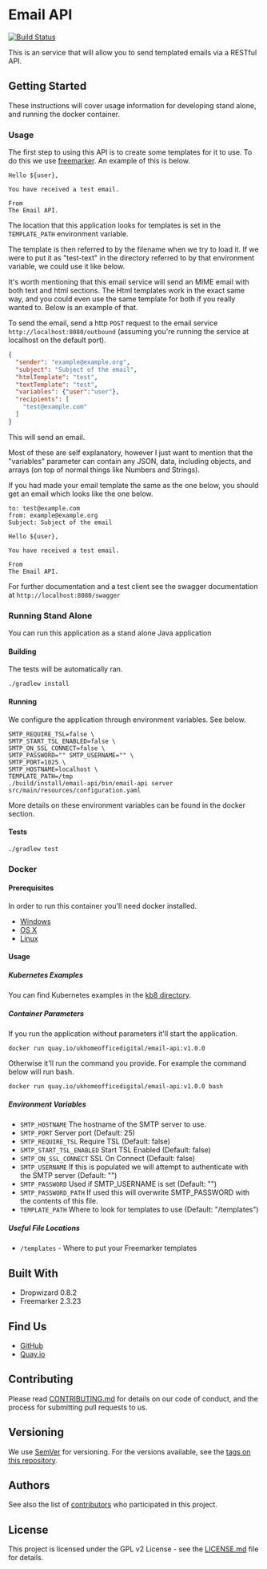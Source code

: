 # Email API

[![Build Status](https://travis-ci.org/UKHomeOffice/email-api.svg?branch=master)](https://travis-ci.org/UKHomeOffice/email-api)

This is an service that will allow you to send templated emails via a RESTful API. 

## Getting Started

These instructions will cover usage information for developing stand alone, and running the docker container.

### Usage

The first step to using this API is to create some templates for it to use. To do this we use 
[freemarker](http://freemarker.org/). An example of this is below.

```freemarker
Hello ${user},

You have received a test email.

From
The Email API.
```

The location that this application looks for templates is set in the `TEMPLATE_PATH` environment variable. 

The template is then referred to by the filename when we try to load it. If we were to put it as "test-text" in the 
directory referred to by that environment variable, we could use it like below.

It's worth mentioning that this email service will send an MIME email with both text and html sections. The Html 
templates work in the exact same way, and you could even use the same template for both if you really wanted to. Below 
is an example of that.



To send the email, send a http `POST` request to the email service `http://localhost:8080/outbound` (assuming you're 
running the service at localhost on the default port).

```json
{
  "sender": "example@example.org",
  "subject": "Subject of the email",
  "htmlTemplate": "test",
  "textTemplate": "test",
  "variables": {"user":"user"},
  "recipients": [
    "test@example.com"
  ]
}
```

This will send an email.

Most of these are self explanatory, however I just want to mention that the "variables" parameter can contain any JSON,
data, including objects, and arrays (on top of normal things like Numbers and Strings).

If you had made your email template the same as the one below, you should get an email which looks like the one below.

```
to: test@example.com
from: example@example.org
Subject: Subject of the email

Hello ${user},

You have received a test email.

From
The Email API.
```

For further documentation and a test client see the swagger documentation at `http://localhost:8080/swagger` 

### Running Stand Alone

You can run this application as a stand alone Java application

#### Building

The tests will be automatically ran.

```shell
./gradlew install
```

#### Running

We configure the application through environment variables. See below.

```shell
SMTP_REQUIRE_TSL=false \
SMTP_START_TSL_ENABLED=false \
SMTP_ON_SSL_CONNECT=false \
SMTP_PASSWORD="" SMTP_USERNAME="" \
SMTP_PORT=1025 \
SMTP_HOSTNAME=localhost \
TEMPLATE_PATH=/tmp 
./build/install/email-api/bin/email-api server src/main/resources/configuration.yaml 
```

More details on these environment variables can be found in the docker section.

#### Tests

```shell
./gradlew test
```

### Docker

#### Prerequisites

In order to run this container you'll need docker installed.

* [Windows](https://docs.docker.com/windows/started)
* [OS X](https://docs.docker.com/mac/started/)
* [Linux](https://docs.docker.com/linux/started/)

#### Usage

##### Kubernetes Examples

You can find Kubernetes examples in the [kb8 directory](kb8).

##### Container Parameters

If you run the application without parameters it'll start the application.

```shell
docker run quay.io/ukhomeofficedigital/email-api:v1.0.0
```

Otherwise it'll run the command you provide. For example the command below will run bash.

```shell
docker run quay.io/ukhomeofficedigital/email-api:v1.0.0 bash
```

##### Environment Variables

* `SMTP_HOSTNAME` The hostname of the SMTP server to use.
* `SMTP_PORT` Server port (Default: 25)
* `SMTP_REQUIRE_TSL` Require TSL (Default: false)
* `SMTP_START_TSL_ENABLED` Start TSL Enabled (Default: false)
* `SMTP_ON_SSL_CONNECT` SSL On Connect (Default: false)
* `SMTP_USERNAME` If this is populated we will attempt to authenticate with the SMTP server (Default: "")
* `SMTP_PASSWORD` Used if SMTP_USERNAME is set (Default: "")
* `SMTP_PASSWORD_PATH` If used this will overwrite SMTP_PASSWORD with the contents of this file.
* `TEMPLATE_PATH` Where to look for templates to use (Default: "/templates")

##### Useful File Locations

* `/templates` - Where to put your Freemarker templates

## Built With

* Dropwizard 0.8.2
* Freemarker 2.3.23

## Find Us

* [GitHub](https://github.com/UKHomeOffice/email-api)
* [Quay.io](https://quay.io/repository/ukhomeofficedigital/email-api)

## Contributing

Please read [CONTRIBUTING.md](CONTRIBUTING.md) for details on our code of conduct, and the process for submitting pull requests to us.

## Versioning

We use [SemVer](http://semver.org/) for versioning. For the versions available, see the 
[tags on this repository](https://github.com/UKHomeOffice/email-api/tags). 

## Authors

See also the list of [contributors](https://github.com/UKHomeOffice/email-api/contributors) who 
participated in this project.

## License

This project is licensed under the GPL v2 License - see the [LICENSE.md](LICENSE.md) file for details.
